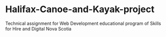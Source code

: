 # Halifax-Canoe-and-Kayak-project
Technical assignment for Web Development educational program of Skills for Hire and Digital Nova Scotia
